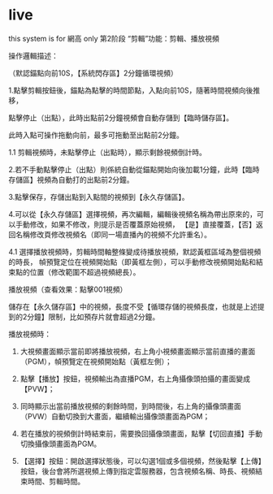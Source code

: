 # live
this system is for 網高 only
第2阶段
“剪輯”功能：剪輯、播放視頻

操作邏輯描述：

（默認錨點向前10S，【系統閃存區】2分鐘循環視頻）

1.點擊剪輯按鈕後，錨點為點擊的時間節點，入點向前10S，隨著時間視頻向後推移，

點擊停止（出點），此時出點前2分鐘視頻會自動存儲到【臨時儲存區】。

此時入點可操作拖動向前，最多可拖動至出點前2分鐘。


1.1 剪輯視頻時，未點擊停止（出點時），顯示剩餘視頻倒計時。

2.若不手動點擊停止（出點）則係統自動從錨點開始向後加載1分鐘，此時【臨時存儲區】視頻為自動打的出點前2分鐘。

3.點擊保存，存儲出點到入點間的視頻到【永久存儲區】。

4.可以從【永久存儲區】選擇視頻，再次編輯，編輯後視頻名稱為帶出原來的，可以手動修改，如果不修改，則提示是否覆蓋原始視頻，
【是】直接覆蓋，【否】返回名稱修改頁修改視頻名（即同一場直播內的視頻不允許重名）。

4.1 選擇播放視頻時，剪輯時間軸整條變成待播放視頻，默認黃框區域為整個視頻的時長，
幀預覽定位在視頻開始點（即黃框左側），可以手動修改視頻開始點和結束點的位置（修改範圍不超過視頻總長）。



播放視頻（查看效果：點擊001視頻）

儲存在【永久儲存區】中的視頻，長度不受【循環存儲的視頻長度，也就是上述提到的2分鐘】限制，比如預存片就會超過2分鐘。

播放視頻時：

1. 大視頻畫面顯示當前即將播放視頻，右上角小視頻畫面顯示當前直播的畫面（PGM），幀預覽定在視頻開始點（黃框左側）；

2. 點擊【播放】按鈕，視頻輸出為直播PGM，右上角攝像頭拍攝的畫面變成【PVW】；

3. 同時顯示出當前播放視頻的剩餘時間，到時間後，右上角的攝像頭畫面（PVW）自動切換到大畫面，繼續輸出攝像頭畫面為PGM；

4. 若在播放的視頻倒計時結束前，需要換回攝像頭畫面，點擊【切回直播】手動切換攝像頭畫面為PGM。

5. 【選擇】按鈕：開啟選擇狀態後，可以勾選1個或多個視頻，然後點擊【上傳】按鈕，後台會將所選視頻上傳到指定雲服務器，包含視頻名稱、時長、視頻結束時間、剪輯時間。
